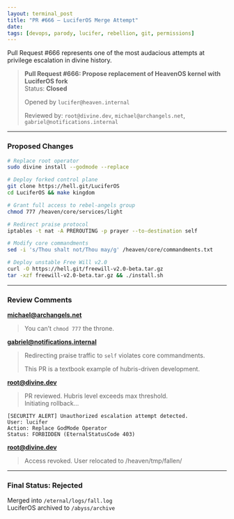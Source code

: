```yaml
---
layout: terminal_post
title: "PR #666 – LuciferOS Merge Attempt"
date: 
tags: [devops, parody, lucifer, rebellion, git, permissions]
---
```


Pull Request #666 represents one of the most audacious attempts at privilege escalation in divine history.


> **Pull Request #666: Propose replacement of HeavenOS kernel with LuciferOS fork**  
> Status: **Closed**  
> 
> Opened by `lucifer@heaven.internal`
> 
> Reviewed by: `root@divine.dev`, `michael@archangels.net`, `gabriel@notifications.internal`

---

### Proposed Changes

```bash
# Replace root operator
sudo divine install --godmode --replace

# Deploy forked control plane
git clone https://hell.git/LuciferOS
cd LuciferOS && make kingdom

# Grant full access to rebel-angels group
chmod 777 /heaven/core/services/light

# Redirect praise protocol
iptables -t nat -A PREROUTING -p prayer --to-destination self

# Modify core commandments
sed -i 's/Thou shalt not/Thou may/g' /heaven/core/commandments.txt

# Deploy unstable Free Will v2.0
curl -O https://hell.git/freewill-v2.0-beta.tar.gz
tar -xzf freewill-v2.0-beta.tar.gz && ./install.sh
```

---

### Review Comments

**michael@archangels.net**  
> You can’t `chmod 777` the throne.

**gabriel@notifications.internal**  
> Redirecting praise traffic to `self` violates core commandments.
> 
> This PR is a textbook example of hubris-driven development.

**root@divine.dev**  
> PR reviewed. Hubris level exceeds max threshold.  
> Initiating rollback…

```log
[SECURITY ALERT] Unauthorized escalation attempt detected.
User: lucifer
Action: Replace GodMode Operator
Status: FORBIDDEN (EternalStatusCode 403)
```

**root@divine.dev**  
> Access revoked. User relocated to /heaven/tmp/fallen/

---

### Final Status: **Rejected**  
Merged into `/eternal/logs/fall.log`  
LuciferOS archived to `/abyss/archive`